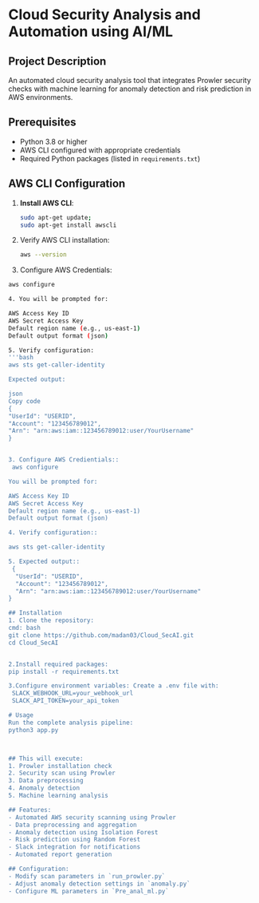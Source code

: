 # <b>Cloud Security Analysis and Automation using AI/ML</b>

## Project Description
An automated cloud security analysis tool that integrates Prowler security checks with machine learning for anomaly detection and risk prediction in AWS environments.

## Prerequisites
- Python 3.8 or higher
- AWS CLI configured with appropriate credentials
- Required Python packages (listed in `requirements.txt`)

## AWS CLI Configuration

1. **Install AWS CLI**:
   ```bash
   sudo apt-get update;
   sudo apt-get install awscli

2. Verify AWS CLI installation:
   ```bash
   aws --version
3. Configure AWS Credentials:
  ```bash
  aws configure

4. You will be prompted for:

  AWS Access Key ID
  AWS Secret Access Key
  Default region name (e.g., us-east-1)
  Default output format (json)

5. Verify configuration:
  '''bash
aws sts get-caller-identity

Expected output:

json
Copy code
{
  "UserId": "USERID",
  "Account": "123456789012",
  "Arn": "arn:aws:iam::123456789012:user/YourUsername"
}


3. Configure AWS Credientials::
   aws configure

You will be prompted for:

AWS Access Key ID
AWS Secret Access Key
Default region name (e.g., us-east-1)
Default output format (json)

4. Verify configuration::

  aws sts get-caller-identity

5. Expected output::
   {
    "UserId": "USERID",
    "Account": "123456789012",
    "Arn": "arn:aws:iam::123456789012:user/YourUsername"
}

## Installation
  1. Clone the repository:
  cmd: bash
  git clone https://github.com/madan03/Cloud_SecAI.git
  cd Cloud_SecAI


  2.Install required packages:
  pip install -r requirements.txt

  3.Configure environment variables: Create a .env file with:
   SLACK_WEBHOOK_URL=your_webhook_url
   SLACK_API_TOKEN=your_api_token

# Usage
  Run the complete analysis pipeline:
  python3 app.py



## This will execute:
1. Prowler installation check
2. Security scan using Prowler
3. Data preprocessing
4. Anomaly detection
5. Machine learning analysis

## Features:
- Automated AWS security scanning using Prowler
- Data preprocessing and aggregation
- Anomaly detection using Isolation Forest
- Risk prediction using Random Forest
- Slack integration for notifications
- Automated report generation

## Configuration:
- Modify scan parameters in `run_prowler.py`
- Adjust anomaly detection settings in `anomaly.py`
- Configure ML parameters in `Pre_anal_ml.py`
